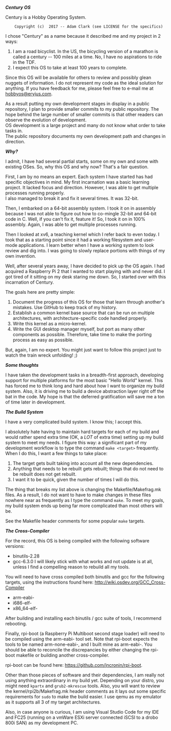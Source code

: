 ***Century OS***

Century is a Hobby Operating System.

        Copyright (c)  2017 -- Adam Clark (see LICENSE for the specifics)


I chose "Century" as a name because it described me and my project in 2 ways:
1) I am a road bicyclist.  In the US, the bicycling version of a marathon is called a 
   century -- 100 miles at a time.  No, I have no aspirations to ride in the TDF.
2) I expect this OS to take at least 100 years to complete.

Since this OS will be available for others to review and possibly glean nuggets of 
information.  I do not represent my code as the ideal solution for anything.  If you 
have feedback for me, please feel free to e-mail me at hobbyos@eryjus.com.

As a result putting my own development stages in display in a public repository, I plan
to provide smaller commits to my public repository.  The hope behind the large number 
of smaller commits is that other readers can observe the evolution of development.  
OS development is a large project and many do not know what order to take tasks in.  
The public repository documents my own development path and changes in direction.


***Why?***

I admit, I have had several partial starts, some on my own and some with existing OSes.
So, why this OS and why now?  That's a fair question.

First, I am by no means an expert.  Each system I have started has had specific
objectives in mind.  My first incarnation was a basic learning project.  It lacked
focus and direction.  However, I was able to get multiple processes running properly.  
I also managed to break it and fix it several times.  It was 32-bit.

Then, I embarked on a 64-bit assembly system.  I took it on in assembly because I was
not able to figure out how to co-mingle 32-bit and 64-bit code in C.  Well, if you can't
fix it, feature it!  So, I took it on in 100% assembly.  Again, I was able to get multiple
processes running.

Then I looked at xv6, a teaching kernel which I refer back to even today.  I took that
as a starting point since it had a working filesystem and user-mode applications.  I learn
better when I have a working system to look review and dig into.  I was going to slowly 
replace portions with things of my own invention.

Well, after several years away, I have decided to pick up the OS again.  I had acquired a
Raspberry Pi 2 that I wanted to start playing with and never did.  I got tired of it 
sitting on my desk staring me down.  So, I started over with this incarnation of Century.

The goals here are pretty simple:
1. Document the progress of this OS for those that learn through another's mistakes.  Use
   GitHub to keep track of my history.
2. Establish a common kernel base source that can be run on multiple architectures, with 
   architecture-specific code handled properly.
3. Write this kernel as a micro-kernel.
4. Write the GUI desktop manager myself, but port as many other components as possible.
   Therefore, take time to make the porting process as easy as possible.

But, again, I am no expert.  You might just want to follow this project just to watch the 
train wreck unfolding!  ;)


***Some thoughts***

I have taken the development tasks in a breadth-first approach, developing support for
multiple platforms for the most basic "Hello World" kernel.  This has forced me to think
long and hard about how I want to organize my build system.  Also, it is driving me to 
build a device abstraction layer right off the bat in the code.  My hope is that the 
deferred gratification will save me a ton of time later in development.


***The Build System***

I have a very complicated build system.  I know this; I accept this.  

I absolutely hate having to maintain hard targets for each of my build and would rather
spend extra time (OK, a _LOT_ of extra time) setting up my build system to meet my needs.
I figure this way: a significant part of my development workflow is to type the command
`make <target>` frequently.  When I do this, I want a few things to take place:
1. The target gets built taking into account all the new dependencies.
2. Anything that needs to be rebuilt gets rebuilt; things that do not need to be rebuilt
   does not get rebuilt.
3. I want it to be quick, given the number of times I will do this.

The thing that breaks my list above is changing the Makefile/Makefrag.mk files.  As a 
result, I do not want to have to make changes in these files nowhere near as frequently 
as I type the command `make`.  To meet my goals, my build system ends up being far more 
complicated than most others will be.

See the Makefile header comments for some popular `make` targets.


***The Cross-Compiler***

For the record, this OS is being compiled with the following software versions:
* binutils-2.28
* gcc-6.3.0
I will likely stick with what works and not update is at all, unless I find a compelling 
reason to rebuild all my tools.

You will need to have cross compiled both binutils and gcc for the following targets, using 
the instructions found here: http://wiki.osdev.org/GCC_Cross-Compiler
* arm-eabi-
* i686-elf-
* x86_64-elf-

After building and installing each binutils / gcc suite of tools, I recommend rebooting.

Finally, rpi-boot (a Raspberry Pi Multiboot second stage loader) will need to be compiled
using the arm-eabi- tool set.  Note that rpi-boot expects the tools to be named 
arm-none-eabi-, and I built mine as arm-eabi-.  You should be able to reconcile the 
discrepancies by either changing the rpi-boot makefile or building another cross-compiler.

rpi-boot can be found here: https://github.com/jncronin/rpi-boot.

Other than those pieces of software and their dependencies, I am really not using anything
extraordinary in my build yet.  Depending on your distro, you might need `kpartx` and 
`grub2-mkrescue` tools.  Also, you will want to review the kernel/rpi2b/Makefrag.mk header
comments as it lays out some specific requirements for `sudo` to make the build easier.
I use qemu as my emulator as it supports all 3 of my target architectures.

Also, in case anyone is curious, I am using Visual Studio Code for my IDE and FC25 (running 
on a vmWare ESXi server connected iSCSI to a drobo 800i SAN) as my development PC.
